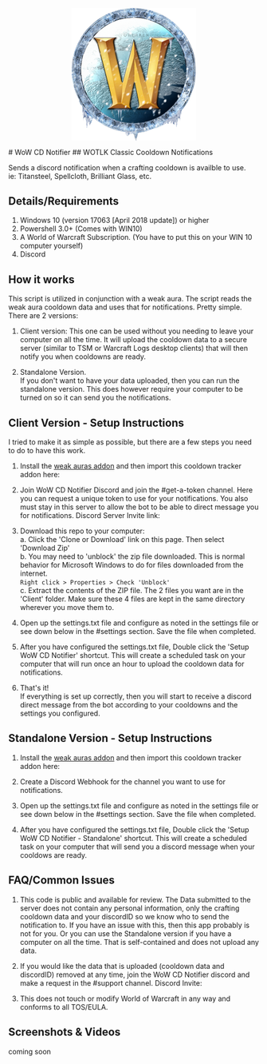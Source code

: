 <p align="center">
<img align="center" src="https://raw.githubusercontent.com/ninthwalker/WoWCDNotifier/main/img/wotlk_icon.png" width="250"></p>  
# WoW CD Notifier  
## WOTLK Classic Cooldown Notifications  

Sends a discord notification when a crafting cooldown is availble to use.  
ie: Titansteel, Spellcloth, Brilliant Glass, etc.  

## Details/Requirements
1. Windows 10 (version 17063 [April 2018 update]) or higher
2. Powershell 3.0+ (Comes with WIN10)
3. A World of Warcraft Subscription. (You have to put this on your WIN 10 computer yourself)
4. Discord

## How it works
This script is utilized in conjunction with a weak aura. The script reads the weak aura cooldown data and uses that for notifications. Pretty simple.
There are 2 versions:  

1. Client version:
This one can be used without you needing to leave your computer on all the time. It will upload the cooldown data to a secure server (similar to TSM or Warcraft Logs desktop clients) that will then notify you when cooldowns are ready.  

2. Standalone Version.  
If you don't want to have your data uploaded, then you can run the standalone version. This does however require your computer to be turned on so it can send you the notifications.

## Client Version - Setup Instructions  

I tried to make it as simple as possible, but there are a few steps you need to do to have this work.  

1. Install the [weak auras addon](https://www.curseforge.com/wow/addons/weakauras-2) and then import this cooldown tracker addon here: [](https://wago.io/sluyr3nQ8)  

2. Join WoW CD Notifier Discord and join the #get-a-token channel. Here you can request a unique token to use for your notifications. You also must stay in this server to allow the bot to be able to direct message you for notifications.
Discord Server Invite link: [](https://discord.gg/m3kG5qbtvy)   

3. Download this repo to your computer:  
  a. Click the 'Clone or Download' link on this page. Then select 'Download Zip'  
  b. You may need to 'unblock' the zip file downloaded. This is normal behavior for Microsoft Windows to do for files downloaded from the internet.  
  `Right click > Properties > Check 'Unblock'`  
  c. Extract the contents of the ZIP file. The 2 files you want are in the 'Client' folder. Make sure these 4 files are kept in the same directory wherever you move them to.  

4. Open up the settings.txt file and configure as noted in the settings file or see down below in the #settings section. Save the file when completed.  

5. After you have configured the settings.txt file, Double click the 'Setup WoW CD Notifier' shortcut. This will create a scheduled task on your computer that will run once an hour to upload the cooldown data for notifications.  

6. That's it!  
If everything is set up correctly, then you will start to receive a discord direct message from the bot according to your cooldowns and the settings you configured.

## Standalone Version - Setup Instructions  

1. Install the [weak auras addon](https://www.curseforge.com/wow/addons/weakauras-2) and then import this cooldown tracker addon here: [](https://wago.io/sluyr3nQ8)  

2. Create a Discord Webhook for the channel you want to use for notifications.  

3. Open up the settings.txt file and configure as noted in the settings file or see down below in the #settings section. Save the file when completed.  

5. After you have configured the settings.txt file, Double click the 'Setup WoW CD Notifier - Standalone' shortcut. This will create a scheduled task on your computer that will send you a discord message when your cooldows are ready.  

## FAQ/Common Issues  
1. This code is public and available for review. The Data submitted to the server does not contain any personal information, only the crafting cooldown data and your discordID so we know who to send the notification to. If you have an issue with this, then this app probably is not for you. Or you can use the Standalone version if you have a computer on all the time. That is self-contained and does not upload any data.  

2. If you would like the data that is uploaded (cooldown data and discordID) removed at any time, join the WoW CD Notifier discord and make a request in the #support channel. Discord Invite: [](https://discord.gg/m3kG5qbtvy)  
 
3. This does not touch or modify World of Warcraft in any way and conforms to all TOS/EULA.

## Screenshots & Videos  
coming soon
